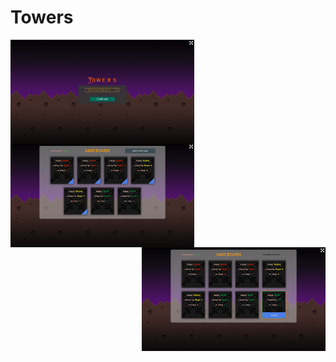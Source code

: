 # Towers


<img src="https://raw.githubusercontent.com/Arman-Zohrabyan/Towers/master/preview/prev_1.png" width="294" height="166" align="left">
<img src="https://raw.githubusercontent.com/Arman-Zohrabyan/Towers/master/preview/prev_2.png" width="294" height="166" align="center">
<img src="https://raw.githubusercontent.com/Arman-Zohrabyan/Towers/master/preview/prev_3.png" width="294" height="166" align="right">